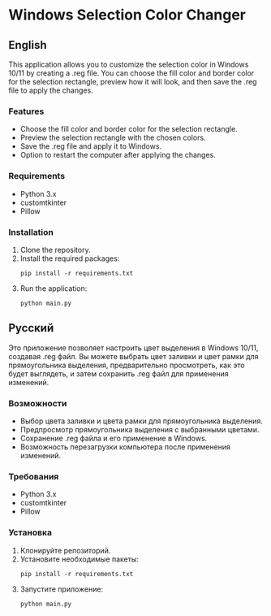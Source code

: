 # Windows Selection Color Changer

## English
This application allows you to customize the selection color in Windows 10/11 by creating a .reg file. You can choose the fill color and border color for the selection rectangle, preview how it will look, and then save the .reg file to apply the changes.

### Features
- Choose the fill color and border color for the selection rectangle.
- Preview the selection rectangle with the chosen colors.
- Save the .reg file and apply it to Windows.
- Option to restart the computer after applying the changes.

### Requirements
- Python 3.x
- customtkinter
- Pillow

### Installation
1. Clone the repository.
2. Install the required packages:
   ```
   pip install -r requirements.txt
   ```
3. Run the application:
   ```
   python main.py
   ```

## Русский
Это приложение позволяет настроить цвет выделения в Windows 10/11, создавая .reg файл. Вы можете выбрать цвет заливки и цвет рамки для прямоугольника выделения, предварительно просмотреть, как это будет выглядеть, и затем сохранить .reg файл для применения изменений.

### Возможности
- Выбор цвета заливки и цвета рамки для прямоугольника выделения.
- Предпросмотр прямоугольника выделения с выбранными цветами.
- Сохранение .reg файла и его применение в Windows.
- Возможность перезагрузки компьютера после применения изменений.

### Требования
- Python 3.x
- customtkinter
- Pillow

### Установка
1. Клонируйте репозиторий.
2. Установите необходимые пакеты:
   ```
   pip install -r requirements.txt
   ```
3. Запустите приложение:
   ```
   python main.py
   ``` 